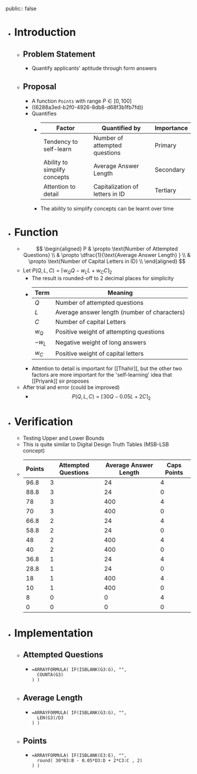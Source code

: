 public:: false

- # Introduction
	- ## Problem Statement
		- Quantify applicants' aptitude through form answers
	- ## Proposal
		- A function `Points` with range $P \in [0, 100]$
		- ((6288a3ed-b2f0-4926-8db8-d68f3b1fb7fd))
		- Quantifies
			- |Factor|Quantified by|Importance|
			  |--|--|--|
			  |Tendency to self-learn|Number of attempted questions|Primary|
			  |Ability to simplify concepts|Average Answer Length|Secondary|
			  |Attention to detail|Capitalization of letters in ID|Tertiary|
			- The ability to simplify concepts can be learnt over time
- # Function
	- $$
	  \begin{aligned}
	  P & \propto \text{Number of Attempted Questions} \\
	     & \propto \dfrac{1}{\text{Average Answer Length} } \\
	     & \propto \text{Number of Capital Letters in ID} \\
	  \end{aligned}
	  $$
	- Let $P(Q, L, C) = {\Big \lceil w_Q Q - w_L L+ w_C C \Big \rceil}_2$
		- The result is rounded-off to 2 decimal places for simplicity
		- | Term|Meaning|
		  |--|--|
		  |$Q$|Number of attempted questions |
		  |$L$|Average answer length (number of characters) |
		  |$C$|Number of capital Letters|
		  |$w_Q$|Positive weight of attempting questions |
		  |$-w_L$|Negative weight of long answers |
		  |$w_C$|Positive weight of capital letters|
		- Attention to detail is important for [[Thahir]], but the other two factors are more important for the 'self-learning' idea that [[Priyank]] sir proposes
	- After trial and error (could be improved)
		- $$
		  P(Q, L, C) = {
		  \Big \lceil
		  30 Q -
		  0.05 L +
		  2C
		  \Big \rceil}_2
		  $$
- # Verification
	- Testing Upper and Lower Bounds
	- This is quite similar to Digital Design Truth Tables (MSB-LSB concept)
	- | Points | Attempted Questions | Average Answer Length | Caps Points |
	  | ------ | ------------------- | --------------------- | ----------- |
	  | 96.8   | 3                   | 24                    | 4           |
	  | 88.8   | 3                   | 24                    | 0           |
	  | 78     | 3                   | 400                   | 4           |
	  | 70     | 3                   | 400                   | 0           |
	  | 66.8   | 2                   | 24                    | 4           |
	  | 58.8   | 2                   | 24                    | 0           |
	  | 48     | 2                   | 400                   | 4           |
	  | 40     | 2                   | 400                   | 0           |
	  | 36.8   | 1                   | 24                    | 4           |
	  | 28.8   | 1                   | 24                    | 0           |
	  | 18     | 1                   | 400                   | 4           |
	  | 10     | 1                   | 400                   | 0           |
	  | 8      | 0                   | 0                     | 4           |
	  | 0      | 0                   | 0                     | 0           |
- # Implementation
	- ## Attempted Questions
		- ```mysql
		  =ARRAYFORMULA( IF(ISBLANK(G3:G), "",
		  	COUNTA(G3)
		  ) )
		  ```
	- ## Average Length
		- ```mysql
		  =ARRAYFORMULA( IF(ISBLANK(G3:G), "",
		  	LEN(G3)/D3
		  ) )
		  ```
	- ## Points
		- ``` mysql
		  =ARRAYFORMULA( IF(ISBLANK(E3:E), "",
		  	round( 30*B3:B - 0.05*D3:D + 2*C3:C , 2)
		  ) )
		  ```